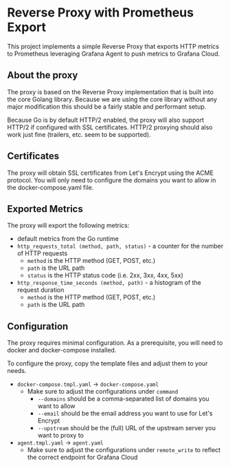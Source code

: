 # Reverse Proxy with Prometheus Export

This project implements a simple Reverse Proxy that exports HTTP metrics to Prometheus
leveraging Grafana Agent to push metrics to Grafana Cloud.

## About the proxy
The proxy is based on the Reverse Proxy implementation that is built into the core Golang library.
Because we are using the core library without any major modification this should be a fairly stable
and performant setup.

Because Go is by default HTTP/2 enabled, the proxy will also support HTTP/2 if configured with
SSL certificates. HTTP/2 proxying should also work just fine (trailers, etc. seem to be supported).

## Certificates
The proxy will obtain SSL certificates from Let's Encrypt using the ACME protocol. You will only need to configure
the domains you want to allow in the docker-compose.yaml file.

## Exported Metrics
The proxy will export the following metrics:
- default metrics from the Go runtime
- `http_requests_total (method, path, status)` - a counter for the number of HTTP requests
  - `method` is the HTTP method (GET, POST, etc.)
  - `path` is the URL path
  - `status` is the HTTP status code (i.e. 2xx, 3xx, 4xx, 5xx)
- `http_response_time_seconds (method, path)` - a histogram of the request duration
  - `method` is the HTTP method (GET, POST, etc.)
  - `path` is the URL path


## Configuration
The proxy requires minimal configuration. As a prerequisite, you will need to docker and docker-compose installed.

To configure the proxy, copy the template files and adjust them to your needs.
- `docker-compose.tmpl.yaml` -> `docker-compose.yaml`
  - Make sure to adjust the configurations under `command`
    - `--domains` should be a comma-separated list of domains you want to allow
    - `--email` should be the email address you want to use for Let's Encrypt
    - `--upstream` should be the (full) URL of the upstream server you want to proxy to
- `agent.tmpl.yaml` -> `agent.yaml`
  - Make sure to adjust the configurations under `remote_write` to reflect the correct endpoint for Grafana Cloud
